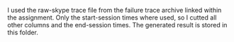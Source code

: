I used the raw-skype trace file from the failure trace archive linked within the assignment. 
Only the start-session times where used, so I cutted all other columns and the end-session times. 
The generated result is stored in this folder.

